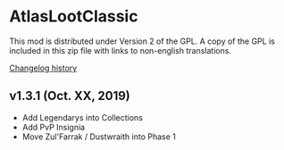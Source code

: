 # AtlasLootClassic

This mod is distributed under Version 2 of the GPL.  A copy of the GPL is included in this zip file with links to non-english translations.

[Changelog history](https://github.com/Hoizame/AtlasLootClassic/blob/master/AtlasLootClassic/Documentation/Release_Notes.md)

## v1.3.1 (Oct. XX, 2019)

- Add Legendarys into Collections
- Add PvP Insignia
- Move Zul'Farrak / Dustwraith into Phase 1
